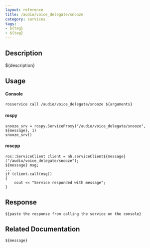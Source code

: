 ```yaml
---
layout: reference
title: /audio/voice_delegate/snooze
category: services
tags: 
- ${tag} 
- ${tag}
---
```


## Description
${description}

## Usage
#### Console
```
rosservice call /audio/voice_delegate/snooze ${arguments}
```

#### rospy
```
snooze_srv = rospy.ServiceProxy("/audio/voice_delegate/snooze", ${message}, 1)
snooze_srv()
```

#### roscpp
```
ros::ServiceClient client = nh.serviceClient${message}("/audio/voice_delegate/snooze");
${message} msg;
...
if (client.call(msg))
{
    cout << "Service responded with message";
}
```

## Response
```
${paste the response from calling the service on the console}
```

## Related Documentation
``${message}``